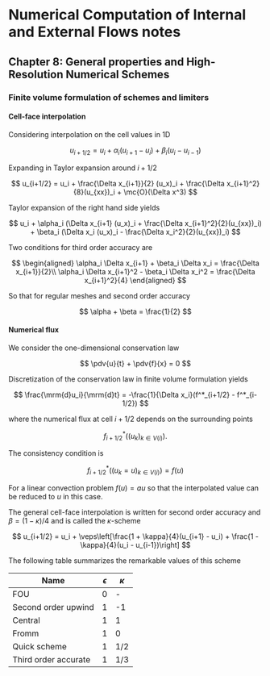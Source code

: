# Numerical Computation of Internal and External Flows notes

## Chapter 8: General properties and High-Resolution Numerical Schemes

### Finite volume formulation of schemes and limiters

#### Cell-face interpolation

Considering interpolation on the cell values in 1D

$$
u_{i+1/2} = u_i + \alpha_i(u_{i + 1} - u_i) + \beta_i(u_i - u_{i - 1})
$$

Expanding in Taylor expansion around $i + 1/2$

$$
u_{i+1/2} = u_i + \frac{\Delta x_{i+1}}{2} (u_x)_i + \frac{\Delta x_{i+1}^2}{8}(u_{xx})_i + \mc{O}(\Delta x^3)
$$

Taylor expansion of the right hand side yields

$$
u_i + \alpha_i (\Delta x_{i+1} (u_x)_i + \frac{\Delta x_{i+1}^2}{2}(u_{xx})_i) + \beta_i (\Delta x_i (u_x)_i - \frac{\Delta x_i^2}{2}(u_{xx})_i) 
$$

Two conditions for third order accuracy are

$$
\begin{aligned}
\alpha_i \Delta x_{i+1} + \beta_i \Delta x_i = \frac{\Delta x_{i+1}}{2}\\
\alpha_i \Delta x_{i+1}^2 - \beta_i \Delta x_i^2 = \frac{\Delta x_{i+1}^2}{4}
\end{aligned}
$$

So that for regular meshes and second order accuracy

$$
\alpha + \beta = \frac{1}{2}
$$

#### Numerical flux

We consider the one-dimensional conservation law

$$
\pdv{u}{t} + \pdv{f}{x} = 0
$$

Discretization of the conservation law in finite volume formulation yields

$$
\frac{\mrm{d}u_i}{\mrm{d}t} = -\frac{1}{\Delta x_i}(f^*_{i+1/2} - f^*_{i-1/2})
$$

where the numerical flux at cell $i + 1/2$ depends on the surrounding points 

$$
f^*_{i+1/2}((u_k)_{k \in V(i)}).
$$

The consistency condition is

$$
f^*_{i+1/2}((u_k = u)_{k \in V(i)}) = f(u)
$$

For a linear convection problem $f(u) = a u$ so that the interpolated value can be reduced to $u$ in this case.

The general cell-face interpolation is written for second order accuracy and $\beta = (1 - \kappa) / 4$ and is called the $\kappa$-scheme

$$
u_{i+1/2} = u_i + \veps\left[\frac{1 + \kappa}{4}(u_{i+1} - u_i) + \frac{1 - \kappa}{4}(u_i - u_{i-1})\right]
$$

The following table summarizes the remarkable values of this scheme

| Name | $\epsilon$ | $\kappa$ |
| ---- | ---------- | ------- |
| FOU | 0 | - |
| Second order upwind | 1 | -1 |
| Central | 1 | 1 |
| Fromm | 1 | 0 |
| Quick scheme | 1 | 1/2 |
| Third order accurate | 1 | 1/3 |